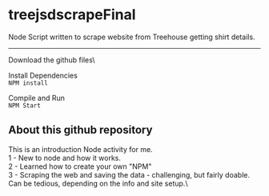 # treejsdscrapeFinal
Node Script written to scrape website from Treehouse getting shirt details.

***
Download the github files\

Install Dependencies \
`NPM install`  

Compile and Run\
`NPM Start`  


About this github repository 
---
This is an introduction Node activity for me.\
  1 - New to node and how it works.\
  2 - Learned how to create your own "NPM"\
  3 - Scraping the web and saving the data - challenging, but fairly doable.  Can be tedious, depending on the info and site setup.\
  
  

